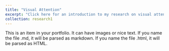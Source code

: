 ```yaml
---
title: "Visual Attention"
excerpt: "Click here for an introduction to my research on visual attention<br/><br/><img src='/images/attention.webp'>"
collection: research1
---
```


This is an item in your portfolio. It can have images or nice text. If you name the file .md, it will be parsed as markdown. If you name the file .html, it will be parsed as HTML. 
